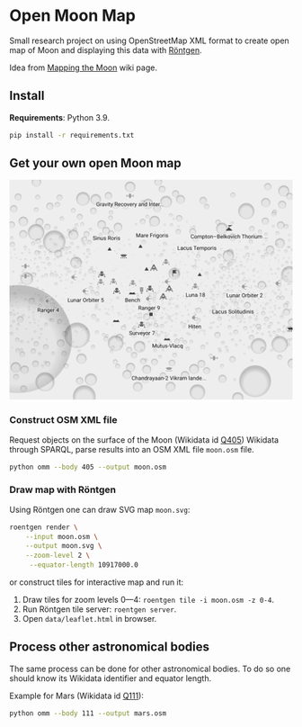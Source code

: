 Open Moon Map
=============

Small research project on using OpenStreetMap XML format to create open map of
Moon and displaying this data with [Röntgen](https://github.com/enzet/Roentgen).

Idea from
[Mapping the Moon](https://wiki.openstreetmap.org/wiki/Mapping_the_Moon) wiki
page.

Install
-------

**Requirements**: Python 3.9.

```bash
pip install -r requirements.txt
```

Get your own open Moon map
--------------------------

![Preview](doc/moon.png)

### Construct OSM XML file ###

Request objects on the surface of the Moon (Wikidata id
[Q405](https://www.wikidata.org/wiki/Q405)) Wikidata through SPARQL, parse
results into an OSM XML file `moon.osm` file.

```bash
python omm --body 405 --output moon.osm
```

### Draw map with Röntgen ###

Using Röntgen one can draw SVG map `moon.svg`:

```bash
roentgen render \
    --input moon.osm \
    --output moon.svg \
    --zoom-level 2 \
     --equator-length 10917000.0
```

or construct tiles for interactive map and run it:

1. Draw tiles for zoom levels 0—4: `roentgen tile -i moon.osm -z 0-4`.
2. Run Röntgen tile server: `roentgen server`.
3. Open `data/leaflet.html` in browser.

Process other astronomical bodies
---------------------------------

The same process can be done for other astronomical bodies.  To do so one
should know its Wikidata identifier and equator length.

Example for Mars (Wikidata id [Q111](https://www.wikidata.org/wiki/Q111)):

```bash
python omm --body 111 --output mars.osm
```
